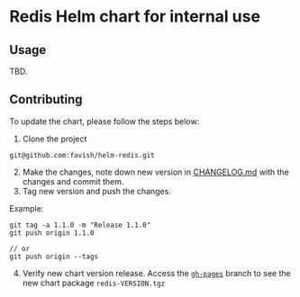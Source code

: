 # Redis Helm chart for internal use

## Usage

TBD.

## Contributing

To update the chart, please follow the steps below:

1. Clone the project

```
git@github.com:favish/helm-redis.git
```

2. Make the changes, note down new version in [CHANGELOG.md](CHANGELOG.md) with the changes and commit them.
3. Tag new version and push the changes.

Example:
```
git tag -a 1.1.0 -m "Release 1.1.0"
git push origin 1.1.0

// or
git push origin --tags
```

4. Verify new chart version release.
Access the [`gh-pages`](https://github.com/favish/helm-redis/tree/gh-pages) branch to see the new chart package `redis-VERSION.tgz`

